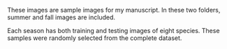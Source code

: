 These images are sample images for my manuscript. In these two folders, summer and fall images are included. 

Each season has both training and testing images of eight species. These samples were randomly selected from the complete dataset. 

